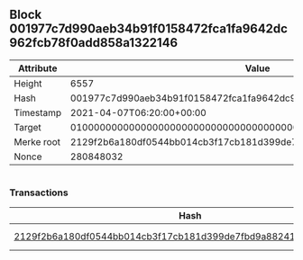 ## Block 001977c7d990aeb34b91f0158472fca1fa9642dc962fcb78f0add858a1322146

Attribute | Value
--- | ---
Height | 6557
Hash | 001977c7d990aeb34b91f0158472fca1fa9642dc962fcb78f0add858a1322146
Timestamp | 2021-04-07T06:20:00+00:00
Target | 0100000000000000000000000000000000000000000000000000000000000000
Merke root | 2129f2b6a180df0544bb014cb3f17cb181d399de7fbd9a88241ef425c7291ec3
Nonce | 280848032

```

```

### Transactions

Hash | Amount
--- | ---
[2129f2b6a180df0544bb014cb3f17cb181d399de7fbd9a88241ef425c7291ec3](2129f2b6a180df0544bb014cb3f17cb181d399de7fbd9a88241ef425c7291ec3.md) | 10.00000000 SKEPTI 
